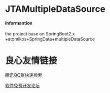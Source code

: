 # JTAMultipleDataSource

#### informantion
the project base on SpringBoot2.x +atomikos+SpringData+multipleDataSource


 # 良心友情链接

[腾讯QQ群快速检索](http://u.720life.cn/s/8cf73f7c)

[软件免费开发论坛](http://u.720life.cn/s/bbb01dc0)